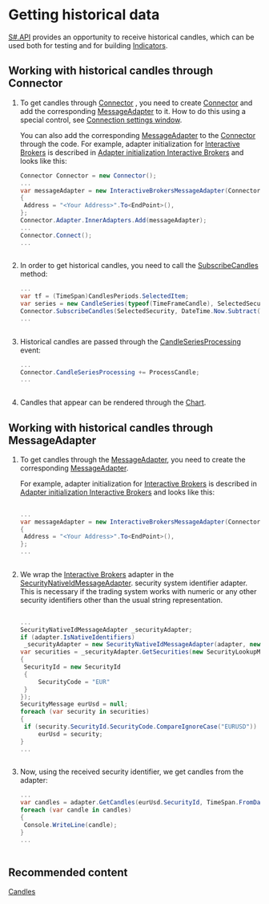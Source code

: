 # Getting historical data

[S\#.API](StockSharpAbout.md) provides an opportunity to receive historical candles, which can be used both for testing and for building [Indicators](Indicators.md). 

## Working with historical candles through Connector

1. To get candles through [Connector](xref:StockSharp.Algo.Connector) , you need to create [Connector](xref:StockSharp.Algo.Connector) and add the corresponding [MessageAdapter](xref:StockSharp.Messages.MessageAdapter) to it. How to do this using a special control, see [Connection settings window](API_UI_ConnectorWindow.md).

   You can also add the corresponding [MessageAdapter](xref:StockSharp.Messages.MessageAdapter) to the [Connector](xref:StockSharp.Algo.Connector) through the code. For example, adapter initialization for [Interactive Brokers](IB.md) is described in [Adapter initialization Interactive Brokers](IBSample.md) and looks like this:

   ```cs
   Connector Connector = new Connector();				
   ...				
   var messageAdapter = new InteractiveBrokersMessageAdapter(Connector.TransactionIdGenerator)
   {
   	Address = "<Your Address>".To<EndPoint>(),
   };
   Connector.Adapter.InnerAdapters.Add(messageAdapter);
   ...	
   Connector.Connect();
   ...
   							
   ```
2. In order to get historical candles, you need to call the [SubscribeCandles](xref:StockSharp.Algo.Connector.SubscribeCandles(StockSharp.Algo.Candles.CandleSeries,System.Nullable{System.DateTimeOffset},System.Nullable{System.DateTimeOffset},System.Nullable{System.Int64},System.Nullable{System.Int64},StockSharp.Messages.IMessageAdapter)) method: 

   ```cs
   ...
   var tf = (TimeSpan)CandlesPeriods.SelectedItem;
   var series = new CandleSeries(typeof(TimeFrameCandle), SelectedSecurity, tf);
   Connector.SubscribeCandles(SelectedSecurity, DateTime.Now.Subtract(TimeSpan.FromTicks(tf.Ticks * 100)), DateTime.Now);
   ...
   			
   ```
3. Historical candles are passed through the [CandleSeriesProcessing](xref:StockSharp.Algo.Connector.CandleSeriesProcessing) event: 

   ```cs
   ...
   Connector.CandleSeriesProcessing += ProcessCandle;
   ...
   			
   ```
4. Candles that appear can be rendered through the [Chart](CandlesUI.md).

## Working with historical candles through MessageAdapter

1. To get candles through the [MessageAdapter](xref:StockSharp.Messages.MessageAdapter), you need to create the corresponding [MessageAdapter](xref:StockSharp.Messages.MessageAdapter).

   For example, adapter initialization for [Interactive Brokers](IB.md) is described in [Adapter initialization Interactive Brokers](IBSample.md) and looks like this:

   ```cs
   		
   ...         
   var messageAdapter = new InteractiveBrokersMessageAdapter(Connector.TransactionIdGenerator)
   {
   	Address = "<Your Address>".To<EndPoint>(),
   };
   ...
   							
   ```
2. We wrap the [Interactive Brokers](IB.md) adapter in the [SecurityNativeIdMessageAdapter](xref:StockSharp.Algo.SecurityNativeIdMessageAdapter). security system identifier adapter. This is necessary if the trading system works with numeric or any other security identifiers other than the usual string representation.

   ```cs
   	
   ...
   SecurityNativeIdMessageAdapter _securityAdapter;
   if (adapter.IsNativeIdentifiers)
   	_securityAdapter = new SecurityNativeIdMessageAdapter(adapter, new InMemoryNativeIdStorage());
   var securities = _securityAdapter.GetSecurities(new SecurityLookupMessage
   {
   	SecurityId = new SecurityId
   	{
   		SecurityCode = "EUR"
   	}
   });
   SecurityMessage eurUsd = null;
   foreach (var security in securities)
   {
   	if (security.SecurityId.SecurityCode.CompareIgnoreCase("EURUSD"))
   		eurUsd = security;
   }
   ...
   							
   ```
3. Now, using the received security identifier, we get candles from the adapter: 

   ```cs
   ...
   var candles = adapter.GetCandles(eurUsd.SecurityId, TimeSpan.FromDays(1), DateTimeOffset.Now.AddDays(-100), DateTimeOffset.Now);
   foreach (var candle in candles)
   {
   	Console.WriteLine(candle);
   }
   ...
   			
   ```

## Recommended content

[Candles](Candles.md)
